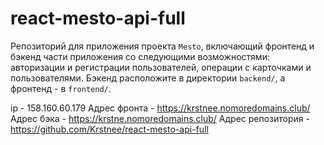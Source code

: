 # react-mesto-api-full
Репозиторий для приложения проекта `Mesto`, включающий фронтенд и бэкенд части приложения со следующими возможностями: авторизации и регистрации пользователей, операции с карточками и пользователями. Бэкенд расположите в директории `backend/`, а фронтенд - в `frontend/`. 
  
ip - 158.160.60.179
Адрес фронта - https://krstnee.nomoredomains.club/
Адрес бэка - https://krstne.nomoredomains.club/
Адрес репозитория - https://github.com/Krstnee/react-mesto-api-full